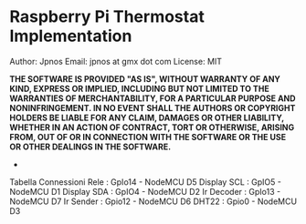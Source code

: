 # Raspberry Pi Thermostat Implementation

Author: 	Jpnos
Email:		jpnos at gmx dot com
License:	MIT

**THE SOFTWARE IS PROVIDED "AS IS", WITHOUT WARRANTY OF ANY KIND, EXPRESS OR IMPLIED, INCLUDING BUT NOT LIMITED TO THE WARRANTIES OF MERCHANTABILITY,
FOR A PARTICULAR PURPOSE AND NONINFRINGEMENT. IN NO EVENT SHALL THE AUTHORS OR COPYRIGHT HOLDERS BE LIABLE FOR ANY CLAIM, DAMAGES OR OTHER
LIABILITY, WHETHER IN AN ACTION OF CONTRACT, TORT OR OTHERWISE, ARISING FROM, OUT OF OR IN CONNECTION WITH THE SOFTWARE OR THE USE OR OTHER DEALINGS IN THE
SOFTWARE.**

-
Tabella Connessioni 
Rele		:   		GpIo14 	- NodeMCU D5
Display SCL 	: 		GpIO5	- NodeMCU D1
Display SDA 	: 		GpIO4	- NodeMCU D2
Ir Decoder	:		GpIo13  - NodeMCU D7
Ir Sender	:		Gpio12  - NodeMCU D6
DHT22		:		Gpio0	- NodeMCU D3

